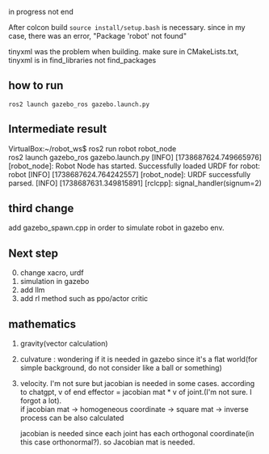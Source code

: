 in progress not end

After colcon build `source install/setup.bash` is necessary. since in my case, there was an error, "Package 'robot' not found"

tinyxml was the problem when building. make sure in CMakeLists.txt, tinyxml is in find_libraries not find_packages

## how to run ##
`ros2 launch gazebo_ros gazebo.launch.py`

## Intermediate result

VirtualBox:~/robot_ws$ ros2 run robot robot_node<br>ros2 launch gazebo_ros gazebo.launch.py
[INFO] [1738687624.749665976] [robot_node]: Robot Node has started.
Successfully loaded URDF for robot: robot
[INFO] [1738687624.764242557] [robot_node]: URDF successfully parsed.
[INFO] [1738687631.349815891] [rclcpp]: signal_handler(signum=2)

## third change
add gazebo_spawn.cpp in order to simulate robot in gazebo env. 

## Next step
0) change xacro, urdf
1) simulation in gazebo
2) add llm
3) add rl method such as ppo/actor critic

## mathematics
1) gravity(vector calculation)

2) culvature : wondering if it is needed in gazebo since it's a flat world(for simple background, do not consider like a ball or something)

3) velocity. I'm not sure but jacobian is needed in some cases.
   according to chatgpt, v of end effector = jacobian mat * v of joint.(I'm not sure. I forgot a lot).<br> if jacobian mat -> homogeneous coordinate -> square mat -> inverse process can be also calculated

   jacobian is needed since each joint has each orthogonal coordinate(in this case orthonormal?). so Jacobian mat is needed.

